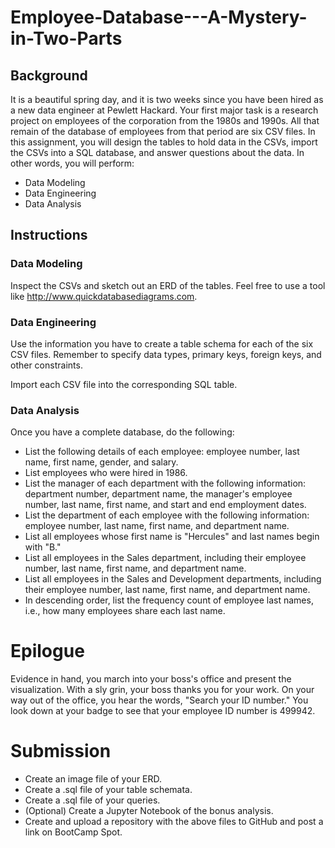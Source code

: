 # Employee-Database---A-Mystery-in-Two-Parts
## Background
It is a beautiful spring day, and it is two weeks since you have been hired as a new data engineer at Pewlett Hackard. Your first major task is a research project on employees of the corporation from the 1980s and 1990s. All that remain of the database of employees from that period are six CSV files.
In this assignment, you will design the tables to hold data in the CSVs, import the CSVs into a SQL database, and answer questions about the data. In other words, you will perform:
 - Data Modeling
 - Data Engineering
 - Data Analysis



## Instructions
### Data Modeling
Inspect the CSVs and sketch out an ERD of the tables. Feel free to use a tool like http://www.quickdatabasediagrams.com.

### Data Engineering
Use the information you have to create a table schema for each of the six CSV files. Remember to specify data types, primary keys, foreign keys, and other constraints.

Import each CSV file into the corresponding SQL table.

### Data Analysis
Once you have a complete database, do the following:
 - List the following details of each employee: employee number, last name, first name, gender, and salary.
 - List employees who were hired in 1986.
 - List the manager of each department with the following information: department number, department name, the manager's employee number, last name, first name, and start and end employment dates.
 - List the department of each employee with the following information: employee number, last name, first name, and department name.
 - List all employees whose first name is "Hercules" and last names begin with "B."
 - List all employees in the Sales department, including their employee number, last name, first name, and department name.
 - List all employees in the Sales and Development departments, including their employee number, last name, first name, and department name.
 - In descending order, list the frequency count of employee last names, i.e., how many employees share each last name.

# Epilogue
Evidence in hand, you march into your boss's office and present the visualization. With a sly grin, your boss thanks you for your work. On your way out of the office, you hear the words, "Search your ID number." You look down at your badge to see that your employee ID number is 499942.

# Submission
 - Create an image file of your ERD.
 - Create a .sql file of your table schemata.
 - Create a .sql file of your queries.
 - (Optional) Create a Jupyter Notebook of the bonus analysis.
 - Create and upload a repository with the above files to GitHub and post a link on BootCamp Spot.
